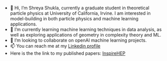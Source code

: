 - 👋 Hi, I’m Shreya Shukla, currently a graduate student in theoretical particle physics at University of California, Irvine. I am interested in model-building in both particle physics and machine learning applications. 
- 🌱 I’m currently learning machine learning techniques in data analysis, as well as exploring applications of geometry in complexity theory and ML.
- 💞️ I’m looking to collaborate on openAI machine learning projects.
- 📫 You can reach me at my [Linkedin profile](https://www.linkedin.com/in/shreyashukla-iitk/)
- Here is the the link to my published papers: [InspireHEP](https://inspirehep.net/authors/1848405)
